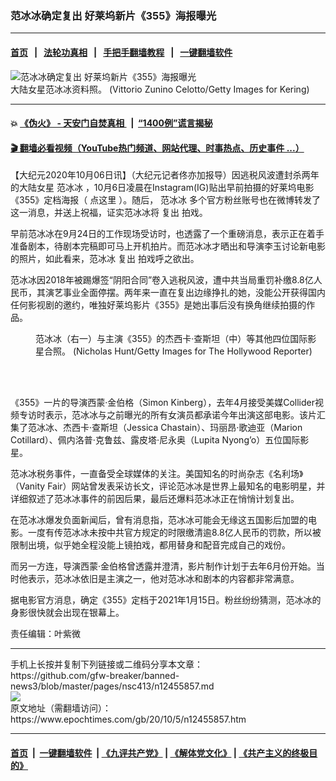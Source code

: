 ### 范冰冰确定复出 好莱坞新片《355》海报曝光
------------------------

#### [首页](https://github.com/gfw-breaker/banned-news3/blob/master/README.md) &nbsp;&nbsp;|&nbsp;&nbsp; [法轮功真相](https://github.com/begood0513/basic/blob/master/README.md)  &nbsp;&nbsp;|&nbsp;&nbsp; [手把手翻墙教程](https://github.com/gfw-breaker/guides/wiki)  &nbsp;&nbsp;|&nbsp;&nbsp; [一键翻墙软件](https://github.com/gfw-breaker/nogfw/blob/master/README.md)  



<div><img alt="范冰冰确定复出 好莱坞新片《355》海报曝光" class="attachment-djy_600_400 size-djy_600_400 wp-post-image" src="https://i.epochtimes.com/assets/uploads/2019/04/GettyImages-957395718-600x400.jpg"/>
<div class="caption">
 大陆女星范冰冰资料照。 (Vittorio Zunino Celotto/Getty Images for Kering)
</div></div><hr/>

#### 💥 [《伪火》 - 天安门自焚真相 ](http://158.247.195.190:10000/videos/blog/weihuo.html)&nbsp; |&nbsp; [“1400例”谎言揭秘  ](http://158.247.195.190:10000/videos/blog/jiexi1400.html)

#### [ 🎬  翻墙必看视频（YouTube热门频道、网站代理、时事热点、历史事件 ...）](https://github.com/gfw-breaker/links/blob/master/banned.md)

<div><p>
 【大纪元2020年10月06日讯】（大纪元记者佟亦加报导）因逃税风波遭封杀两年的大陆女星
 <ok href="https://www.epochtimes.com/gb/tag/%E8%8C%83%E5%86%B0%E5%86%B0.html">
  范冰冰
 </ok>
 ，10月6日凌晨在Instagram(IG)贴出早前拍摄的好莱坞电影《355》定档海报（
 <ok href="https://www.instagram.com/bingbing_fan/" rel="noopener noreferrer" target="_blank">
  点这里
 </ok>
 ）。随后，
 <ok href="https://www.epochtimes.com/gb/tag/%E8%8C%83%E5%86%B0%E5%86%B0.html">
  范冰冰
 </ok>
 多个官方粉丝账号也在微博转发了这一消息，并送上祝福，证实范冰冰将
 <ok href="https://www.epochtimes.com/gb/tag/%E5%A4%8D%E5%87%BA.html">
  复出
 </ok>
 拍戏。
</p>
<p>
 早前范冰冰在9月24日的工作现场受访时，也透露了一个重磅消息，表示正在着手准备剧本，待剧本完稿即可马上开机拍片。而范冰冰才晒出和导演李玉讨论新电影的照片，如此看来，范冰冰
 <ok href="https://www.epochtimes.com/gb/tag/%E5%A4%8D%E5%87%BA.html">
  复出
 </ok>
 拍戏呼之欲出。
</p>
<p>
 范冰冰因2018年被踢爆签“阴阳合同”卷入逃税风波，遭中共当局重罚补缴8.8亿人民币，其演艺事业全面停摆。两年来一直在复出边缘挣扎的她，没能公开获得国内任何影视剧的邀约，唯独好莱坞影片《355》是她出事后没有换角继续拍摄的作品。
</p>
<figure class="wp-caption aligncenter" id="attachment_11719556" style="width: 450px">
 <img alt="" class="size-medium wp-image-11719556" src="https://i.epochtimes.com/assets/uploads/2019/12/bingbingbingGettyImages-956822172-450x427.jpg"/>
 <br/><figcaption class="wp-caption-text">
  范冰冰（右一）与主演《355》的杰西卡·查斯坦（中）等其他四位国际影星合照。 (Nicholas Hunt/Getty Images for The Hollywood Reporter)
 </figcaption><br/>
</figure><br/>
<p>
 《355》一片的导演西蒙·金伯格（Simon Kinberg），去年4月接受美媒Collider视频专访时表示，范冰冰与之前曝光的所有女演员都承诺今年出演这部电影。该片汇集了范冰冰、杰西卡·查斯坦（Jessica Chastain）、玛丽昂·歌迪亚（Marion Cotillard）、佩内洛普·克鲁兹、露皮塔·尼永奥（Lupita Nyong’o）五位国际影星。
</p>
<p>
 范冰冰税务事件，一直备受全球媒体的关注。美国知名的时尚杂志《名利场》（Vanity Fair）网站曾发表采访长文，评论范冰冰是世界上最知名的电影明星，并详细叙述了范冰冰事件的前因后果，最后还爆料范冰冰正在悄悄计划复出。
</p>
<p>
 在范冰冰爆发负面新闻后，曾有消息指，范冰冰可能会无缘这五国影后加盟的电影。一度有传范冰冰未按中共官方规定的时限缴清逾8.8亿人民币的罚款，所以被限制出境，似乎她全程没能上镜拍戏，都用替身和配音完成自己的戏份。
</p>
<p>
 而另一方连，导演西蒙·金伯格曾透露并澄清，影片制作计划于去年6月份开始。当时他表示，范冰冰依旧是主演之一，他对范冰冰和剧本的内容都非常满意。
</p>
<p>
 据电影官方消息，确定《355》定档于2021年1月15日。粉丝纷纷猜测，范冰冰的身影很快就会出现在银幕上。
</p>
<p>
 责任编辑：叶紫微
</p>
</div>
<hr/>
手机上长按并复制下列链接或二维码分享本文章：<br/>
https://github.com/gfw-breaker/banned-news3/blob/master/pages/nsc413/n12455857.md <br/>
<a href='https://github.com/gfw-breaker/banned-news3/blob/master/pages/nsc413/n12455857.md'><img src='https://github.com/gfw-breaker/banned-news3/blob/master/pages/nsc413/n12455857.md.png'/></a> <br/>
原文地址（需翻墙访问）：https://www.epochtimes.com/gb/20/10/5/n12455857.htm


------------------------
#### [首页](https://github.com/gfw-breaker/banned-news3/blob/master/README.md) &nbsp;|&nbsp; [一键翻墙软件](https://github.com/gfw-breaker/nogfw/blob/master/README.md) &nbsp;| [《九评共产党》](https://github.com/gfw-breaker/9ping.md/blob/master/README.md#九评之一评共产党是什么) | [《解体党文化》](https://github.com/gfw-breaker/jtdwh.md/blob/master/README.md) | [《共产主义的终极目的》](https://github.com/gfw-breaker/gczydzjmd.md/blob/master/README.md)


<img src='http://gfw-breaker.win/banned-news3/pages/nsc413/n12455857.md' width='0px' height='0px'/>